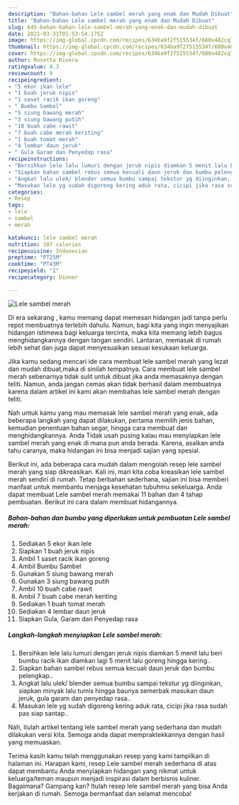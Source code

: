 ```yaml
---
description: "Bahan-bahan Lele sambel merah yang enak dan Mudah Dibuat"
title: "Bahan-bahan Lele sambel merah yang enak dan Mudah Dibuat"
slug: 645-bahan-bahan-lele-sambel-merah-yang-enak-dan-mudah-dibuat
date: 2021-03-31T01:53:54.175Z
image: https://img-global.cpcdn.com/recipes/634ba9f2f515534f/680x482cq70/lele-sambel-merah-foto-resep-utama.jpg
thumbnail: https://img-global.cpcdn.com/recipes/634ba9f2f515534f/680x482cq70/lele-sambel-merah-foto-resep-utama.jpg
cover: https://img-global.cpcdn.com/recipes/634ba9f2f515534f/680x482cq70/lele-sambel-merah-foto-resep-utama.jpg
author: Rosetta Rivera
ratingvalue: 4.3
reviewcount: 9
recipeingredient:
- "5 ekor ikan lele"
- "1 buah jeruk nipis"
- "1 saset racik ikan goreng"
- " Bumbu Sambel"
- "5 siung bawang merah"
- "3 siung bawang putih"
- "10 buah cabe rawit"
- "7 buah cabe merah keriting"
- "1 buah tomat merah"
- "4 lembar daun jeruk"
- " Gula Garam dan Penyedap rasa"
recipeinstructions:
- "Bersihkan lele lalu lumuri dengan jeruk nipis diamkan 5 menit lalu beri bumbu racik ikan diamkan lagi 5 menit lalu goreng hingga kering.."
- "Siapkan bahan sambel rebus semua kecuali daun jeruk dan bumbu pelengkap.."
- "Angkat lalu ulek/ blender semua bumbu sampai tekstur yg diinginkan, siapkan minyak lalu tumis hingga baunya semerbak masukan daun jeruk, gula garam dan penyedap rasa.."
- "Masukan lele yg sudah digoreng kering aduk rata, cicipi jika rasa sudah pas siap santap.."
categories:
- Resep
tags:
- lele
- sambel
- merah

katakunci: lele sambel merah 
nutrition: 107 calories
recipecuisine: Indonesian
preptime: "PT25M"
cooktime: "PT43M"
recipeyield: "1"
recipecategory: Dinner

---
```



![Lele sambel merah](https://img-global.cpcdn.com/recipes/634ba9f2f515534f/680x482cq70/lele-sambel-merah-foto-resep-utama.jpg)

Di era  sekarang , kamu memang dapat memesan hidangan jadi tanpa perlu repot membuatnya terlebih dahulu. Namun, bagi kita yang ingin menyajikan hidangan istimewa bagi keluarga tercinta, maka kita memang lebih bagus menghidangkannya dengan tangan sendiri. Lantaran, memasak di rumah lebih sehat dan juga dapat menyesuaikan sesuai kesukaan keluarga.

Jika kamu sedang mencari ide cara membuat lele sambel merah yang lezat dan mudah dibuat,maka di sinilah tempatnya. Cara membuat lele sambel merah  sebenarnya tidak sulit untuk dibuat jika anda memasaknya dengan teliti. Namun, anda jangan cemas akan tidak berhasil dalam membuatnya 
karena dalam artikel ini kami akan membahas lele sambel merah dengan teliti.  



Nah untuk kamu yang mau memasak lele sambel merah yang enak, ada beberapa langkah yang dapat dilakukan, pertama memilih jenis bahan, kemudian penentuan bahan segar, hingga cara membuat dan menghidangkannya. Anda Tidak usah pusing kalau mau menyiapkan lele sambel merah yang enak di mana pun anda berada. Karena, asalkan anda  tahu caranya, maka hidangan ini bisa menjadi sajian yang spesial.

Berikut ini, ada beberapa cara mudah dalam mengolah resep lele sambel merah yang siap dikreasikan. Kali ini, mari kita coba kreasikan lele sambel merah sendiri di rumah. Tetap berbahan sederhana, sajian ini bisa memberi manfaat untuk membantu menjaga kesehatan tubuhmu sekeluarga. Anda dapat membuat Lele sambel merah memakai 11 bahan dan 4 tahap pembuatan. Berikut ini cara dalam membuat hidangannya.

<!--inarticleads1-->

##### Bahan-bahan dan bumbu yang diperlukan untuk pembuatan Lele sambel merah:

1. Sediakan 5 ekor ikan lele
1. Siapkan 1 buah jeruk nipis
1. Ambil 1 saset racik ikan goreng
1. Ambil  Bumbu Sambel
1. Gunakan 5 siung bawang merah
1. Gunakan 3 siung bawang putih
1. Ambil 10 buah cabe rawit
1. Ambil 7 buah cabe merah keriting
1. Sediakan 1 buah tomat merah
1. Sediakan 4 lembar daun jeruk
1. Siapkan  Gula, Garam dan Penyedap rasa




<!--inarticleads2-->

##### Langkah-langkah menyiapkan Lele sambel merah:

1. Bersihkan lele lalu lumuri dengan jeruk nipis diamkan 5 menit lalu beri bumbu racik ikan diamkan lagi 5 menit lalu goreng hingga kering..
1. Siapkan bahan sambel rebus semua kecuali daun jeruk dan bumbu pelengkap..
1. Angkat lalu ulek/ blender semua bumbu sampai tekstur yg diinginkan, siapkan minyak lalu tumis hingga baunya semerbak masukan daun jeruk, gula garam dan penyedap rasa..
1. Masukan lele yg sudah digoreng kering aduk rata, cicipi jika rasa sudah pas siap santap..




Nah, itulah artikel tentang  lele sambel merah  yang sederhana dan mudah dilakukan versi kita. Semoga anda dapat mempraktekkannya dengan hasil yang memuaskan. 

Terima kasih kamu telah menggunakan resep yang kami tampilkan di halaman ini. Harapan kami, resep  Lele sambel merah sederhana di atas dapat membantu Anda menyiapkan hidangan yang nikmat untuk keluarga/teman maupun menjadi inspirasi dalam berbisnis kuliner. Bagaimana? Gampang kan? Itulah resep lele sambel merah yang bisa Anda kerjakan di rumah. Semoga bermanfaat dan selamat mencoba!

